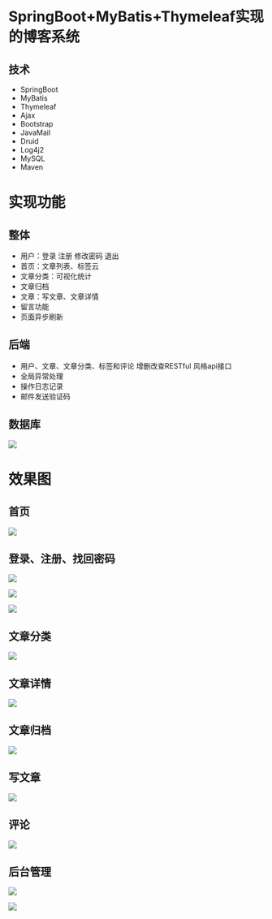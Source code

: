 # SpringBoot+MyBatis+Thymeleaf实现的博客系统

## 技术

- SpringBoot
- MyBatis
- Thymeleaf
- Ajax
- Bootstrap
- JavaMail
- Druid
- Log4j2
- MySQL
- Maven

# 实现功能

## 整体

- 用户：登录 注册 修改密码 退出
- 首页：文章列表、标签云
- 文章分类：可视化统计
- 文章归档
- 文章：写文章、文章详情
- 留言功能
- 页面异步刷新

## 后端
- 用户、文章、文章分类、标签和评论 增删改查RESTful 风格api接口
- 全局异常处理
- 操作日志记录
- 邮件发送验证码

## 数据库
![](https://pic.imgdb.cn/item/62bd6b781d64b070663659b1.jpg)

# 效果图

## 首页

![](https://pic.imgdb.cn/item/62bd6f3e1d64b070663e0d85.jpg)

## 登录、注册、找回密码
![](https://pic.imgdb.cn/item/62bd70c21d64b0706641569d.jpg)

![](https://pic.imgdb.cn/item/62bd70f11d64b0706641b07b.jpg)

![](https://pic.imgdb.cn/item/62bd71091d64b0706641d776.jpg)

## 文章分类
![](https://pic.imgdb.cn/item/62bd6f851d64b070663eb7cb.jpg)

## 文章详情
![](https://pic.imgdb.cn/item/62bd6fc41d64b070663f3f47.jpg)

## 文章归档
![](https://pic.imgdb.cn/item/62bd6fd71d64b070663f72e2.jpg)

## 写文章
![](https://pic.imgdb.cn/item/62bd72371d64b07066442b0d.jpg)

## 评论
![](https://pic.imgdb.cn/item/62bd71ec1d64b07066439c76.jpg)

## 后台管理
![](https://pic.imgdb.cn/item/62bd70751d64b0706640beaa.jpg)

![](https://pic.imgdb.cn/item/62bd70971d64b07066410383.jpg)
